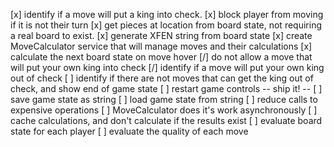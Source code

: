 [x] identify if a move will put a king into check.
[x] block player from moving if it is not their turn
[x] get pieces at location from board state, not requiring a real board to exist.
[x] generate XFEN string from board state
[x] create MoveCalculator service that will manage moves and their calculations
[x] calculate the next board state on move hover
[/] do not allow a move that will put your own king into check
[/] identify if a move will put your own king out of check
[ ] identify if there are not moves that can get the king out of check, and show end of game state
[ ] restart game controls
-- ship it! --
[ ] save game state as string
[ ] load game state from string
[ ] reduce calls to expensive operations
[ ] MoveCalculator does it's work asynchronously
[ ] cache calculations, and don't calculate if the results exist
[ ] evaluate board state for each player
[ ] evaluate the quality of each move
